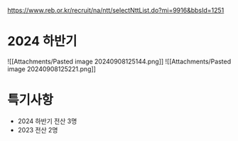 https://www.reb.or.kr/recruit/na/ntt/selectNttList.do?mi=9916&bbsId=1251
# 2024 하반기
![[Attachments/Pasted image 20240908125144.png]]
![[Attachments/Pasted image 20240908125221.png]]


# 특기사항
- 2024 하반기 전산 3명
- 2023 전산 2명